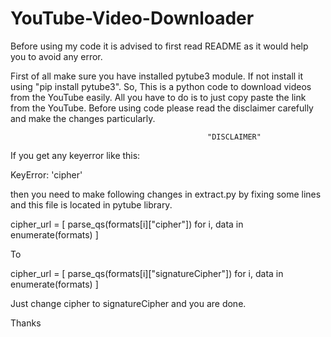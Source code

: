 # YouTube-Video-Downloader
Before using my code it is advised to first read README as it would help you to avoid any error.

First of all make sure you have installed pytube3 module. If not install it using "pip install pytube3".
So, This is a python code to download videos from the YouTube easily.
All you have to do is to just copy paste the link from the YouTube. 
Before using code please read the disclaimer carefully and make the changes particularly.

                                                "DISCLAIMER"
If you get any keyerror like this: 

KeyError: 'cipher'

then you need to make following changes in extract.py by fixing some lines and this file is located in pytube library.

cipher_url = [
                parse_qs(formats[i]["cipher"]) for i, data in enumerate(formats)
            ]



To


cipher_url = [
                parse_qs(formats[i]["signatureCipher"]) for i, data in enumerate(formats)
            ]
            
            
Just change cipher to signatureCipher and you are done.

Thanks
